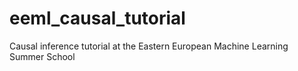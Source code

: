 # eeml_causal_tutorial
Causal inference tutorial at the Eastern European Machine Learning Summer School
